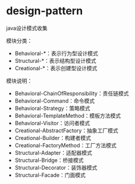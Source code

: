 # design-pattern
java设计模式收集

模块分类：

- Behavioral-*：表示行为型设计模式
- Structural-*：表示结构型设计模式
- Creational-*：表示创建型设计模式

模块说明：

- Behavioral-ChainOfResponsibility：责任链模式
- Behavioral-Command：命令模式
- Behavioral-Strategy：策略模式
- Behavioral-TemplateMethod：模板方法模式
- Behavioral-Visitor：访问者模式
- Creational-AbstractFactory：抽象工厂模式
- Creational-Builder：构建者模式
- Creational-FactoryMethod：工厂方法模式
- Structural-Adapter：适配器模式
- Structural-Bridge：桥接模式
- Structural-Decorator：装饰器模式
- Structural-Facade：门面模式